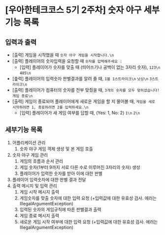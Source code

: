 # [우아한테크코스 5기 2주차] 숫자 야구 세부기능 목록

## 입력과 출력

- [출력] 게임을 시작했을 때 `숫자 야구 게임을 시작합니다.\n`
- [출력] 플레이어의 숫자입력을 요청할 때 `숫자를 입력해주세요 : `
    - [입력] 플레이어가 숫자를 맞출 때 (띄어쓰기나 공백이 없는 3자리 숫자), `123\n` `485\n`
- [춮력] 플레이어의 입력숫자 판별결과를 알려 줄 때, `1볼 1스트라이크\n` `낫싱\n` `3스트라이크\n`
- [출력] 플레이어가 컴퓨터의 숫자를 전부 맞췄을 때, `3개의 숫자를 모두 맞히셨습니다! 게임 종료\n`
- [출력] 게임이 종료되어 플레이어에게 새로운 게임을 할 지 물어볼 때, `게임을 새로 시작하려면 1, 종료하려면 2를 입력하세요.\n`
    - [입력] 플레이어가 새 게임 여부를 답할 때, (Yes: 1, No: 2) `1\n` `2\n`

## 세부기능 목록

1. 어플리케이션 관리
    1. 숫자 야구 게임 객체 생성 및 본 게임 호출
2. 숫자 야구 게임 관리
    1. 게임의 흐름과 순서 관리
    2. 게임 숫자(1부터 9까지 서로 다른 수로 이루어진 3자리의 숫자) 생성
    3. 플레이어가 입력한 숫자를 받아 이에 대한 판별
3. 플레이어 입력숫자에 대한 판별 결과 전달
4. 출력 메시지 및 입력 관리
    1. 게임 시작 메시지 출력
    2. 게임숫자를 맞출 숫자에 대한 입력 요청 (+입력값에 대한 유효성 검사. 에러는 IllegalArgumentException)
    3. 입력된 숫자의 게임규칙에 따른 판별결과 출력
    4. 게임 종료 메시지 출력
    5. 새로운 게임 시작 여부에 대한 입력 요청 (+입력값에 대한 유효성 검사. 에러는 IllegalArgumentException)
